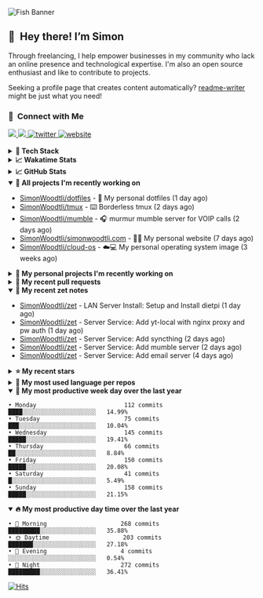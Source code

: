 ![Fish Banner](assets/fish.webp)

## 👋 &nbsp;Hey there! I’m Simon

Through freelancing, I help empower businesses in my community who lack
an online presence and technological expertise. I'm also an open source
enthusiast and like to contribute to projects.

Seeking a profile page that creates content automatically?
[readme-writer] might be just what you need!

### 🤝 &nbsp;Connect with Me

<div align="left">
<a href="https://linkedin.com/in/simonwoodtli" target="_blank">
<img src="https://img.shields.io/badge/linkedin-1E77B5?style=for-the-badge&logo=linkedin&logoColor=white alt=linkedin" />
</a>
<a href="https://github.com/simonwoodtli" target="_blank">
<img src="https://img.shields.io/badge/github-24292E?style=for-the-badge&logo=github&logoColor=white alt=github" />
</a>
<a href="https://twitter.com/simonwoodtlidev" target="_blank">
<img src="https://img.shields.io/badge/twitter-26a7de?style=for-the-badge&logo=twitter&logoColor=white" alt="twitter"/>
</a>
<a href="https://simonwoodtli.com" target="_blank">
<img src="https://img.shields.io/badge/website-E2925F?style=for-the-badge&logo=google-chrome&logoColor=white" alt="website"/>
</a>
</div>
<br/>


<details>
  <summary><b>🧰 Tech Stack</b></summary>
  <div align="center">
  <a href="https://skillicons.dev" target="_blank">
  <img src="https://skillicons.dev/icons?i=js,html,css,bash,python,go,postgresql,docker,vim,linux" alt="JavaScript, HTML, CSS, Bash, Python, Go, PostgreSQL, Docker, Vim,
  Linux">
  </a>
  </div>
</details>

<details>
  <summary><b>📈 Wakatime Stats</b></summary>
  <p align="center"><a href="https://wakatime.com/@SimonWoodtli">
  <img align="center" width="400" height="300" src="https://wakatime.com/share/@SimonWoodtli/7761bcef-e104-47d9-912a-dfd6bf08868b.svg" />
  </a>
  <a href="https://wakatime.com/@SimonWoodtli">
  <img align="center" width="400" height="300" src="https://wakatime.com/share/@SimonWoodtli/341953df-6a40-47b7-8220-ace4eabe0a17.svg" />
  </a></p>

  <h4><b>💬 I've been working with the following languages over the last 7 days</b></h4>

```
• Markdown                       17 hrs 36 mins                 ███████████████████░░░░░░   74.76%
• Cheetah                        1 hr 36 mins                   ██░░░░░░░░░░░░░░░░░░░░░░░   6.82%
• Bash                           1 hr 17 mins                   █░░░░░░░░░░░░░░░░░░░░░░░░   5.46%
• sshconfig                      50 mins                        █░░░░░░░░░░░░░░░░░░░░░░░░   3.6%
• JSON                           45 mins                        █░░░░░░░░░░░░░░░░░░░░░░░░   3.23%
• YAML                           27 mins                        ░░░░░░░░░░░░░░░░░░░░░░░░░   1.94%
• sh                             21 mins                        ░░░░░░░░░░░░░░░░░░░░░░░░░   1.52%
• JavaScript                     12 mins                        ░░░░░░░░░░░░░░░░░░░░░░░░░   0.87%
• Dockerfile                     11 mins                        ░░░░░░░░░░░░░░░░░░░░░░░░░   0.8%
• Other                          11 mins                        ░░░░░░░░░░░░░░░░░░░░░░░░░   0.79%
• conf                           2 mins                         ░░░░░░░░░░░░░░░░░░░░░░░░░   0.2%
• Perl                           0 secs                         ░░░░░░░░░░░░░░░░░░░░░░░░░   0.02%
• dircolors                      0 secs                         ░░░░░░░░░░░░░░░░░░░░░░░░░   0%
```

  <h4>👷 I've been working on the following projects over the last 7 days</h4>

```
• zet                            14 hrs 50 mins                 ████████████████░░░░░░░░░   63.05%
• mumble                         2 hrs 29 mins                  ███░░░░░░░░░░░░░░░░░░░░░░   10.57%
• dotfiles                       2 hrs 18 mins                  ██░░░░░░░░░░░░░░░░░░░░░░░   9.83%
• Unknown Project                1 hr 48 mins                   ██░░░░░░░░░░░░░░░░░░░░░░░   7.65%
• Private                        59 mins                        █░░░░░░░░░░░░░░░░░░░░░░░░   4.2%
• simonwoodtli.com               51 mins                        █░░░░░░░░░░░░░░░░░░░░░░░░   3.63%
• tmux                           8 mins                         ░░░░░░░░░░░░░░░░░░░░░░░░░   0.62%
• cloud-os                       6 mins                         ░░░░░░░░░░░░░░░░░░░░░░░░░   0.46%
```

  <h4><b>🛠️ I've been working with the following editors over the last 7 days</b></h4>

```
• Vim                            23 hrs 32 mins                 █████████████████████████   100%
```

  <h4><b>💻 I've been working with the following operating systems over the last 7 days</b></h4>

```
• Linux                          23 hrs 32 mins                 █████████████████████████   100%
```

</details>

<details>
  <summary><b>📈 GitHub Stats</b></summary>
  <div align="center">
  <a href="https://github.com/anuraghazra/github-readme-stats"> 
  <img src="https://github-readme-stats.vercel.app/api?username=simonwoodtli&theme=onedark&show_icons=true&hide_rank=true&custom_title=Stats&count_private=true&hide_border=true&hide=issues&line_height=24&bg_color=0d1117" alt="Github Stats">
  <img src="https://github-readme-stats.vercel.app/api/top-langs/?username=simonwoodtli&layout=compact&theme=onedark&count_private=true&hide_border=true&bg_color=0d1117" alt="Top Langs">
  </a>
  </div>
</details>

<details open="">
  <summary><b>👷 All projects I'm recently working on</b></summary>

* [SimonWoodtli/dotfiles](https://github.com/SimonWoodtli/dotfiles) - 🏡 My personal dotfiles (1 day ago)
* [SimonWoodtli/tmux](https://github.com/SimonWoodtli/tmux) - ⌨️ Borderless tmux (2 days ago)
* [SimonWoodtli/mumble](https://github.com/SimonWoodtli/mumble) - 🎧 murmur mumble server for VOIP calls (2 days ago)
* [SimonWoodtli/simonwoodtli.com](https://github.com/SimonWoodtli/simonwoodtli.com) - 👨‍💻 My personal website (7 days ago)
* [SimonWoodtli/cloud-os](https://github.com/SimonWoodtli/cloud-os) - ☁️💻 My personal operating system image (3 weeks ago)

</details>
<details>
  <summary><b>🌱 My personal projects I'm recently working on</b></summary>

* [SimonWoodtli/dotfiles](https://github.com/SimonWoodtli/dotfiles) - 🏡 My personal dotfiles (1 day ago)
* [SimonWoodtli/tmux](https://github.com/SimonWoodtli/tmux) - ⌨️ Borderless tmux (2 days ago)
* [SimonWoodtli/mumble](https://github.com/SimonWoodtli/mumble) - 🎧 murmur mumble server for VOIP calls (2 days ago)
* [SimonWoodtli/simonwoodtli.com](https://github.com/SimonWoodtli/simonwoodtli.com) - 👨‍💻 My personal website (7 days ago)
* [SimonWoodtli/cloud-os](https://github.com/SimonWoodtli/cloud-os) - ☁️💻 My personal operating system image (3 weeks ago)

</details>
<details>
  <summary><b>🔨 My recent pull requests</b></summary>

* [feat: add wireguard-generate-keys script](https://github.com/SimonWoodtli/dotfiles-old/pull/14) on [SimonWoodtli/dotfiles-old](https://github.com/SimonWoodtli/dotfiles-old) (16 months ago)
* [feat: add video-to-gif script](https://github.com/SimonWoodtli/dotfiles-old/pull/13) on [SimonWoodtli/dotfiles-old](https://github.com/SimonWoodtli/dotfiles-old) (16 months ago)
* [feat: add spoof-mac-linux script](https://github.com/SimonWoodtli/dotfiles-old/pull/12) on [SimonWoodtli/dotfiles-old](https://github.com/SimonWoodtli/dotfiles-old) (16 months ago)
* [feat: add sp-tmux script](https://github.com/SimonWoodtli/dotfiles-old/pull/11) on [SimonWoodtli/dotfiles-old](https://github.com/SimonWoodtli/dotfiles-old) (16 months ago)
* [feat: add sp script](https://github.com/SimonWoodtli/dotfiles-old/pull/10) on [SimonWoodtli/dotfiles-old](https://github.com/SimonWoodtli/dotfiles-old) (16 months ago)

</details>
<details open="">
  <summary><b>📝 My recent zet notes</b></summary>

* [SimonWoodtli/zet](https://github.com/SimonWoodtli/zet/tree/eb19c838a33ec8b07c9a277df2858aaeb6bbaad6/20240110232911) - LAN Server Install: Setup and Install dietpi (1 day ago)
* [SimonWoodtli/zet](https://github.com/SimonWoodtli/zet/tree/b4c1fb1cc8303a6b33edbd28d7456ce17867bdd8/20240108191653) - Server Service: Add yt-local with nginx proxy and pw auth (1 day ago)
* [SimonWoodtli/zet](https://github.com/SimonWoodtli/zet/tree/fd19eefb4f827ee2c5e0d205985a2f401d46e699/20240110174327) - Server Service: Add syncthing (2 days ago)
* [SimonWoodtli/zet](https://github.com/SimonWoodtli/zet/tree/1c1499cadf566cb0de5f1ea70f1efdb17040e515/20240109173457) - Server Service: Add mumble server (2 days ago)
* [SimonWoodtli/zet](https://github.com/SimonWoodtli/zet/tree/39e291295053de262d53fb6fd9e765a6dbf2d547/20240108132658) - Server Service: Add email server (4 days ago)

</details>
<details>
  <summary><b>⭐ My recent stars</b></summary>

* [MichaIng/DietPi](https://github.com/MichaIng/DietPi) - Lightweight justice for your single-board computer! (1 day ago)
* [mumble-voip/mumble](https://github.com/mumble-voip/mumble) - Mumble is an open-source, low-latency, high quality voice chat software. (3 days ago)
* [bigskysoftware/htmx](https://github.com/bigskysoftware/htmx) - </> htmx - high power tools for HTML (1 month ago)
* [CloudCannon/pagefind](https://github.com/CloudCannon/pagefind) - Static low-bandwidth search at scale (1 month ago)
* [thameera/vimv](https://github.com/thameera/vimv) - Batch-rename files using Vim (1 month ago)

</details>
<details>
  <summary><b>💬 My most used language per repos</b></summary>

```
• Shell                          16 repos                       ███████████████████░░░░░░   76.19%
• JavaScript                     1 repo                         █░░░░░░░░░░░░░░░░░░░░░░░░   4.76%
• CSS                            2 repos                        ██░░░░░░░░░░░░░░░░░░░░░░░   9.52%
• Nix                            1 repo                         █░░░░░░░░░░░░░░░░░░░░░░░░   4.76%
• HTML                           1 repo                         █░░░░░░░░░░░░░░░░░░░░░░░░   4.76%
```

</details>
<details open="">
  <summary><b>📆 My most productive week day over the last year</b></summary>

```
• Monday                         112 commits                    ████░░░░░░░░░░░░░░░░░░░░░   14.99%
• Tuesday                        75 commits                     ███░░░░░░░░░░░░░░░░░░░░░░   10.04%
• Wednesday                      145 commits                    █████░░░░░░░░░░░░░░░░░░░░   19.41%
• Thursday                       66 commits                     ██░░░░░░░░░░░░░░░░░░░░░░░   8.84%
• Friday                         150 commits                    █████░░░░░░░░░░░░░░░░░░░░   20.08%
• Saturday                       41 commits                     █░░░░░░░░░░░░░░░░░░░░░░░░   5.49%
• Sunday                         158 commits                    █████░░░░░░░░░░░░░░░░░░░░   21.15%
```

</details>
<details open="">
  <summary><b>🔥 My most productive day time over the last year</b></summary>

```
• 🌅 Morning                     268 commits                    █████████░░░░░░░░░░░░░░░░   35.88%
• 🌞 Daytime                     203 commits                    ███████░░░░░░░░░░░░░░░░░░   27.18%
• 🌇 Evening                     4 commits                      ░░░░░░░░░░░░░░░░░░░░░░░░░   0.54%
• 🌃 Night                       272 commits                    █████████░░░░░░░░░░░░░░░░   36.41%
```

</details>

[![Hits](https://hits.seeyoufarm.com/api/count/incr/badge.svg?url=https%3A%2F%2Fgithub.com%2Fsimonwoodtli&count_bg=%23689D6A&title_bg=%23282828&icon=&icon_color=%23E7E7E7&title=views+%28today+%2F+total%29&edge_flat=false)](https://hits.seeyoufarm.com)

[readme-writer]: <https://github.com/SimonWoodtli/readme-writer>
